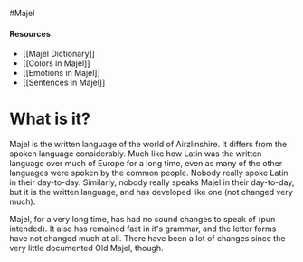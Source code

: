#Majel


#### Resources
* [[Majel Dictionary]]
* [[Colors in Majel]]
* [[Emotions in Majel]]
* [[Sentences in Majel]]

# What is it?
Majel is the written language of the world of Airzlinshire. It differs from the spoken language considerably. Much like how Latin was the written language over much of Europe for a long time, even as many of the other languages were spoken by the common people. Nobody really spoke Latin in their day-to-day. Similarly, nobody really speaks Majel in their day-to-day, but it is the written language, and has developed like one (not changed very much).

Majel, for a very long time, has had no sound changes to speak of (pun intended). It also has remained fast in it's grammar, and the letter forms have not changed much at all. There have been a lot of changes since the very little documented Old Majel, though.

